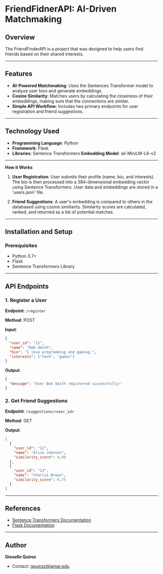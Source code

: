 # FriendFidnerAPI: AI-Driven Matchmaking

## Overview
The FriendFinderAPI is a project that was designed to help users find friends based on their shared interests.

---

## Features
- **AI-Powered Matchmaking**: Uses the Sentences Transformer model to analyze user bios and generate embeddings. 
- **Cosine Similarity**: Matches users by calculating the closeness of their embeddings, making sure that the connections are similar.
- **Simple API Workflow**: Includes two primary endpoints for user registration and friend suggestions.

---

## Technology Used
- **Programming Language**: Python
- **Framework**: Flask
- **Libraries**: Sentence Transformers
**Embedding Model**: all-MiniLM-L6-v2

---

**How it Works**
1. **User Registration**:
   User submits their profile (name, bio, and interests).
   The bio is then processed into a 384-dimensional embedding vector using Sentence Transformers.
   User data and embeddings are stored in a 'users.json' file.

2. **Friend Suggestions**:
   A user's embedding is compared to others in the databased using cosine similiarity.
   Similarity scores are calculated, ranked, and returned as a list of potential matches.

---

## Installation and Setup
### Prerequisites
- Python 3.7+
- Flask
- Sentence Transformers Library

---

## API Endpoints
### **1. Register a User**
**Endpoint**: `/register`

**Method**: POST

**Input**:
```json
{
  "user_id": "11",
  "name": "Bob Smith",
  "bio": "I love programming and gaming.",
  "interests": ["tech", "games"]
}
```

**Output**:
```json
{
  "message": "User Bob Smith registered successfully!"
}
```


### **2. Get Friend Suggestions**
**Endpoint**: `/suggestions/<user_id>`

**Method**: GET

**Output**:
```json
[
  {
    "user_id": "12",
    "name": "Alice Johnson",
    "similarity_score": 0.89
  },
  {
    "user_id": "13",
    "name": "Charlie Brown",
    "similarity_score": 0.75
  }
]
```
---

## References
- [Sentence Transformers Documentation](https://www.sbert.net/)
- [Flask Documentation](https://flask.palletsprojects.com/en/stable/)

---

## Author
**Gisselle Quiroz**
- Contact: gquiroz@lamar.edu



